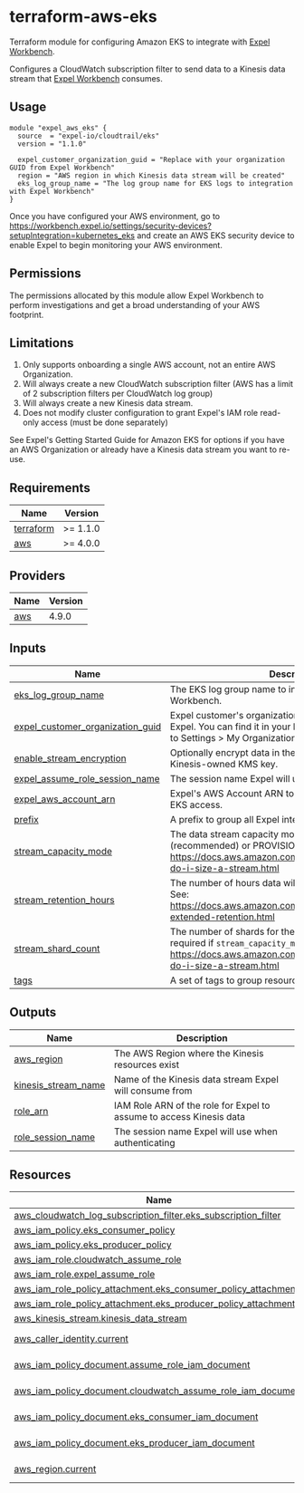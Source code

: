 # terraform-aws-eks
Terraform module for configuring Amazon EKS to integrate with [Expel Workbench](https://workbench.expel.io/).

Configures a CloudWatch subscription filter to send data to a Kinesis data stream that
[Expel Workbench](https://workbench.expel.io/) consumes.

## Usage
```hcl
module "expel_aws_eks" {
  source  = "expel-io/cloudtrail/eks"
  version = "1.1.0"

  expel_customer_organization_guid = "Replace with your organization GUID from Expel Workbench"
  region = "AWS region in which Kinesis data stream will be created"
  eks_log_group_name = "The log group name for EKS logs to integration with Expel Workbench"
}
```
Once you have configured your AWS environment, go to
https://workbench.expel.io/settings/security-devices?setupIntegration=kubernetes_eks and create an AWS EKS
security device to enable Expel to begin monitoring your AWS environment.

## Permissions
The permissions allocated by this module allow Expel Workbench to perform investigations and get a broad understanding of your AWS footprint.

## Limitations
1. Only supports onboarding a single AWS account, not an entire AWS Organization.
2. Will always create a new CloudWatch subscription filter (AWS has a limit of 2 subscription filters per CloudWatch log group)
3. Will always create a new Kinesis data stream.
4. Does not modify cluster configuration to grant Expel's IAM role read-only access (must be done separately)

See Expel's Getting Started Guide for Amazon EKS for options if you
have an AWS Organization or already have a Kinesis data stream you want to re-use.

<!-- begin-tf-docs -->
## Requirements

| Name | Version |
|------|---------|
| <a name="requirement_terraform"></a> [terraform](#requirement\_terraform) | >= 1.1.0 |
| <a name="requirement_aws"></a> [aws](#requirement\_aws) | >= 4.0.0 |
## Providers

| Name | Version |
|------|---------|
| <a name="provider_aws"></a> [aws](#provider\_aws) | 4.9.0 |
## Inputs

| Name | Description | Type | Default | Required |
|------|-------------|------|---------|:--------:|
| <a name="input_eks_log_group_name"></a> [eks\_log\_group\_name](#input\_eks\_log\_group\_name) | The EKS log group name to integrate with Expel Workbench. | `string` | n/a | yes |
| <a name="input_expel_customer_organization_guid"></a> [expel\_customer\_organization\_guid](#input\_expel\_customer\_organization\_guid) | Expel customer's organization GUID assigned to you by Expel. You can find it in your browser URL after navigating to Settings > My Organization in Workbench. | `string` | n/a | yes |
| <a name="input_enable_stream_encryption"></a> [enable\_stream\_encryption](#input\_enable\_stream\_encryption) | Optionally encrypt data in the Kinesis stream with a Kinesis-owned KMS key. | `bool` | `true` | no |
| <a name="input_expel_assume_role_session_name"></a> [expel\_assume\_role\_session\_name](#input\_expel\_assume\_role\_session\_name) | The session name Expel will use when authenticating. | `string` | `"ExpelEKSServiceSession"` | no |
| <a name="input_expel_aws_account_arn"></a> [expel\_aws\_account\_arn](#input\_expel\_aws\_account\_arn) | Expel's AWS Account ARN to allow assuming role to gain EKS access. | `string` | `"arn:aws:iam::012205512454:user/ExpelCloudService"` | no |
| <a name="input_prefix"></a> [prefix](#input\_prefix) | A prefix to group all Expel integration resources. | `string` | `"expel-aws-eks"` | no |
| <a name="input_stream_capacity_mode"></a> [stream\_capacity\_mode](#input\_stream\_capacity\_mode) | The data stream capacity mode: ON\_DEMAND (recommended) or PROVISIONED. See: https://docs.aws.amazon.com/streams/latest/dev/how-do-i-size-a-stream.html | `string` | `"ON_DEMAND"` | no |
| <a name="input_stream_retention_hours"></a> [stream\_retention\_hours](#input\_stream\_retention\_hours) | The number of hours data will be retained in the stream. See: https://docs.aws.amazon.com/streams/latest/dev/kinesis-extended-retention.html | `number` | `1` | no |
| <a name="input_stream_shard_count"></a> [stream\_shard\_count](#input\_stream\_shard\_count) | The number of shards for the Kinesis stream. Only required if `stream_capacity_mode` is `PROVISIONED`. See: https://docs.aws.amazon.com/streams/latest/dev/how-do-i-size-a-stream.html | `number` | `null` | no |
| <a name="input_tags"></a> [tags](#input\_tags) | A set of tags to group resources. | `map` | `{}` | no |
## Outputs

| Name | Description |
|------|-------------|
| <a name="output_aws_region"></a> [aws\_region](#output\_aws\_region) | The AWS Region where the Kinesis resources exist |
| <a name="output_kinesis_stream_name"></a> [kinesis\_stream\_name](#output\_kinesis\_stream\_name) | Name of the Kinesis data stream Expel will consume from |
| <a name="output_role_arn"></a> [role\_arn](#output\_role\_arn) | IAM Role ARN of the role for Expel to assume to access Kinesis data |
| <a name="output_role_session_name"></a> [role\_session\_name](#output\_role\_session\_name) | The session name Expel will use when authenticating |
## Resources

| Name | Type |
|------|------|
| [aws_cloudwatch_log_subscription_filter.eks_subscription_filter](https://registry.terraform.io/providers/hashicorp/aws/latest/docs/resources/cloudwatch_log_subscription_filter) | resource |
| [aws_iam_policy.eks_consumer_policy](https://registry.terraform.io/providers/hashicorp/aws/latest/docs/resources/iam_policy) | resource |
| [aws_iam_policy.eks_producer_policy](https://registry.terraform.io/providers/hashicorp/aws/latest/docs/resources/iam_policy) | resource |
| [aws_iam_role.cloudwatch_assume_role](https://registry.terraform.io/providers/hashicorp/aws/latest/docs/resources/iam_role) | resource |
| [aws_iam_role.expel_assume_role](https://registry.terraform.io/providers/hashicorp/aws/latest/docs/resources/iam_role) | resource |
| [aws_iam_role_policy_attachment.eks_consumer_policy_attachment](https://registry.terraform.io/providers/hashicorp/aws/latest/docs/resources/iam_role_policy_attachment) | resource |
| [aws_iam_role_policy_attachment.eks_producer_policy_attachment](https://registry.terraform.io/providers/hashicorp/aws/latest/docs/resources/iam_role_policy_attachment) | resource |
| [aws_kinesis_stream.kinesis_data_stream](https://registry.terraform.io/providers/hashicorp/aws/latest/docs/resources/kinesis_stream) | resource |
| [aws_caller_identity.current](https://registry.terraform.io/providers/hashicorp/aws/latest/docs/data-sources/caller_identity) | data source |
| [aws_iam_policy_document.assume_role_iam_document](https://registry.terraform.io/providers/hashicorp/aws/latest/docs/data-sources/iam_policy_document) | data source |
| [aws_iam_policy_document.cloudwatch_assume_role_iam_document](https://registry.terraform.io/providers/hashicorp/aws/latest/docs/data-sources/iam_policy_document) | data source |
| [aws_iam_policy_document.eks_consumer_iam_document](https://registry.terraform.io/providers/hashicorp/aws/latest/docs/data-sources/iam_policy_document) | data source |
| [aws_iam_policy_document.eks_producer_iam_document](https://registry.terraform.io/providers/hashicorp/aws/latest/docs/data-sources/iam_policy_document) | data source |
| [aws_region.current](https://registry.terraform.io/providers/hashicorp/aws/latest/docs/data-sources/region) | data source |
<!-- end-tf-docs -->
